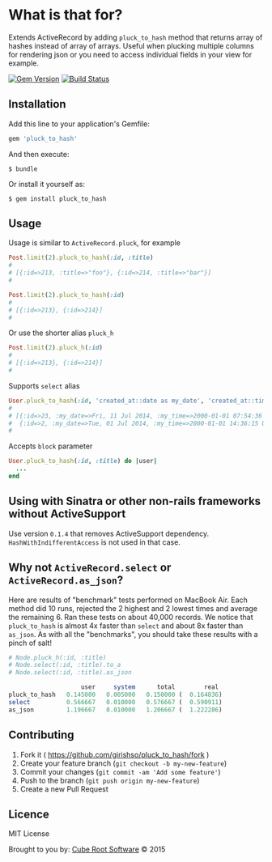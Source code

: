 # What is that for?

Extends ActiveRecord by adding `pluck_to_hash` method that returns array of hashes instead of array of arrays. Useful when plucking multiple columns for rendering json or you need to access individual fields in your view for example.

[![Gem Version](https://badge.fury.io/rb/pluck_to_hash.png)](http://badge.fury.io/rb/pluck_to_hash) [![Build Status](https://travis-ci.org/girishso/pluck_to_hash.svg?branch=master)](https://travis-ci.org/girishso/pluck_to_hash)

## Installation

Add this line to your application's Gemfile:

```ruby
gem 'pluck_to_hash'
```

And then execute:

    $ bundle

Or install it yourself as:

    $ gem install pluck_to_hash

## Usage

Usage is similar to `ActiveRecord.pluck`, for example

```ruby
Post.limit(2).pluck_to_hash(:id, :title)
#
# [{:id=>213, :title=>"foo"}, {:id=>214, :title=>"bar"}]
#

Post.limit(2).pluck_to_hash(:id)
#
# [{:id=>213}, {:id=>214}]
#
```

Or use the shorter alias `pluck_h`

```ruby
Post.limit(2).pluck_h(:id)
#
# [{:id=>213}, {:id=>214}]
#
```

Supports `select` alias

```ruby
User.pluck_to_hash(:id, 'created_at::date as my_date', 'created_at::time as my_time')
#
# [{:id=>23, :my_date=>Fri, 11 Jul 2014, :my_time=>2000-01-01 07:54:36 UTC},
#  {:id=>2, :my_date=>Tue, 01 Jul 2014, :my_time=>2000-01-01 14:36:15 UTC}]
#
```

Accepts `block` parameter

```ruby
User.pluck_to_hash(:id, :title) do |user|
  ...
end
```

## Using with Sinatra or other non-rails frameworks without ActiveSupport

Use version `0.1.4` that removes ActiveSupport dependency. `HashWithIndifferentAccess` is not used in that case.

## Why not `ActiveRecord.select` or `ActiveRecord.as_json`?

Here are results of "benchmark" tests performed on MacBook Air. Each method did 10 runs, rejected the 2 highest and 2 lowest times and average the remaining 6. Ran these tests on about 40,000 records. We notice that `pluck_to_hash` is almost 4x faster than `select` and about 8x faster than `as_json`. As with all the "benchmarks", you should take these results with a pinch of salt!

```ruby
# Node.pluck_h(:id, :title)
# Node.select(:id, :title).to_a
# Node.select(:id, :title).as_json

                    user     system      total        real
pluck_to_hash   0.145000   0.005000   0.150000 (  0.164836)
select          0.566667   0.010000   0.576667 (  0.590911)
as_json         1.196667   0.010000   1.206667 (  1.222286)
```

## Contributing

1. Fork it ( https://github.com/girishso/pluck_to_hash/fork )
2. Create your feature branch (`git checkout -b my-new-feature`)
3. Commit your changes (`git commit -am 'Add some feature'`)
4. Push to the branch (`git push origin my-new-feature`)
5. Create a new Pull Request

## Licence
MIT License

Brought to you by: [Cube Root Software](http://www.cuberoot.in) &copy; 2015
